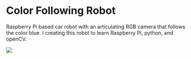 # Color Following Robot
Raspberry Pi based car robot with an articulating RGB camera that follows the color blue. I creating this robot to learn Raspberry Pi, python, and openCV.

![](color_follow_bot.gif)
